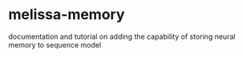 # melissa-memory
documentation and tutorial on adding the capability of storing neural memory to sequence model
